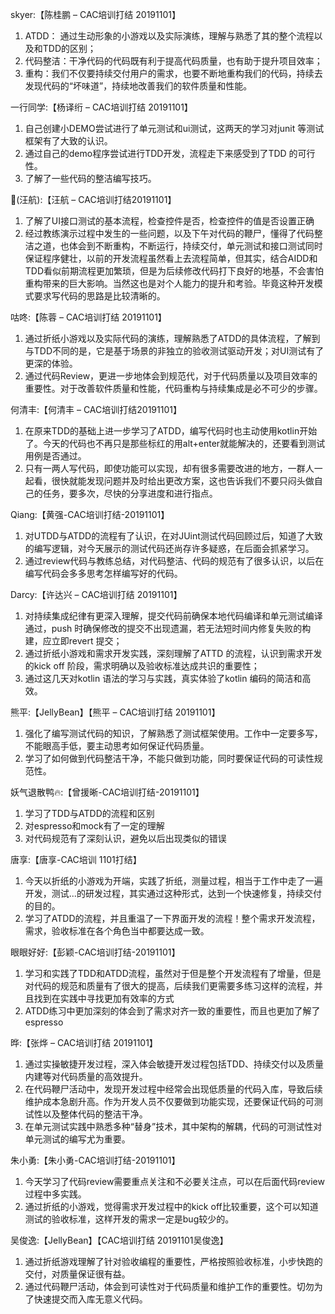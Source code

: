 skyer:【陈桂鹏 – CAC培训打结 20191101】
1. ATDD： 通过生动形象的小游戏以及实际演练，理解与熟悉了其的整个流程以及和TDD的区别；
2. 代码整洁： ​干净代码的代码既有利于提高代码质量，也有助于提升项目效率；
3. 重构： ​我们不仅要持续交付用户的需求，也要不断地重构我们的代码，持续去发现代码的“坏味道”，持续地改善我们的软件质量和性能。

一行同学:【杨译绗 – CAC培训打结 20191101】
1. 自己创建小DEMO尝试进行了单元测试和ui测试，这两天的学习对junit 等测试框架有了大致的认识。
2. 通过自己的demo程序尝试进行TDD开发，流程走下来感受到了TDD 的可行性。
3. 了解了一些代码的整洁编写技巧。

💌(汪航):【汪航 – CAC培训打结20191101】
1. 了解了UI接口测试的基本流程，检查控件是否，检查控件的值是否设置正确 
2. 经过教练演示过程中发生的一些问题，以及下午对代码的鞭尸，懂得了代码整洁之道，也体会到不断重构，不断运行，持续交付，单元测试和接口测试同时保证程序健壮，以前的开发流程虽然看上去流程简单，但其实，结合AIDD和TDD看似前期流程更加繁琐，但是为后续修改代码打下良好的地基，不会害怕重构带来的巨大影响。当然这也是对个人能力的提升和考验。毕竟这种开发模式要求写代码的思路是比较清晰的。

咕咚:【陈蓉 – CAC培训打结 20191101】
1. 通过折纸小游戏以及实际代码的演练，理解熟悉了ATDD的具体流程，了解到与TDD不同的是，它是基于场景的非独立的验收测试驱动开发；对UI测试有了更深的体验。
2. 通过代码Review，更进一步地体会到规范代，对于代码质量以及项目效率的重要性。对于改善软件质量和性能，代码重构与持续集成是必不可少的步骤。

何清丰:【何清丰 – CAC培训打结20191101】
1. 在原来TDD的基础上进一步学习了ATDD，编写代码时也主动使用kotlin开始了。今天的代码也不再只是那些标红的用alt+enter就能解决的，还要看到测试用例是否通过。
2. 只有一两人写代码，即使功能可以实现，却有很多需要改进的地方，一群人一起看，很快就能发现问题并及时给出更改方案，这也告诉我们不要只闷头做自己的任务，要多次，尽快的分享进度和进行指点。

Qiang:【黄强-CAC培训打结-20191101】
1. 对UTDD与ATDD的流程有了认识，在对JUint测试代码回顾过后，知道了大致的编写逻辑，对今天展示的测试代码还尚存许多疑惑，在后面会抓紧学习。
2. 通过review代码与教练总结，对代码整洁、代码的规范有了很多认识，以后在编写代码会多多思考怎样编写好的代码。

Darcy:【许达兴 – CAC培训打结 20191101】
1. 对持续集成纪律有更深入理解，提交代码前确保本地代码编译和单元测试编译通过，push 时确保修改的提交不出现遗漏，若无法短时间内修复失败的构建，应立即revert 提交；
2. 通过折纸小游戏和需求开发实践，深刻理解了ATTD 的流程，认识到需求开发的kick off 阶段，需求明确以及验收标准达成共识的重要性；
3. 通过这几天对kotlin 语法的学习与实践，真实体验了kotlin 编码的简洁和高效。

熊平:​【JellyBean】【熊平 – CAC培训打结 20191101】
1. 强化了编写测试代码的知识，了解熟悉了测试框架使用。工作中一定要多写，不能眼高手低，要主动思考如何保证代码质量。
2. 学习了如何做到代码整洁干净，不能只做到功能，同时要保证代码的可读性规范性。

妖气退散鸭🔥:【曾援晰-CAC培训打结-20191101】
1. 学习了TDD与ATDD的流程和区别
2. 对espresso和mock有了一定的理解
3. 对代码规范有了深刻认识，避免以后出现类似的错误

唐享:【唐享-CAC培训 1101打结】
1. 今天以折纸的小游戏为开端，实践了折纸，测量过程，相当于工作中走了一遍开发，测试...的研发过程，其实通过这种形式，达到一个快速修复，持续交付的目的。
2. 学习了ATDD的流程，并且重温了一下界面开发的流程！整个需求开发流程，需求，验收标准在各个角色当中都要达成一致。

眼眼好好:【彭颖-CAC培训打结-20191101】
1. 学习和实践了TDD和ATDD流程，虽然对于但是整个开发流程有了增量，但是对代码的规范和质量有了很大的提高，后续我们更需要多练习这样的流程，并且找到在实践中寻找更加有效率的方式
2. ATDD练习中更加深刻的体会到了需求对齐一致的重要性，而且也更加了解了espresso

晔:【张烨 – CAC培训打结 20191101】
1. 通过实操敏捷开发过程，深入体会敏捷开发过程包括TDD、持续交付以及质量内建等对代码质量的高效提升。
2. 在代码鞭尸活动中，发现开发过程中经常会出现低质量的代码入库，导致后续维护成本急剧升高。作为开发人员不仅要做到功能实现，还要保证代码的可测试性以及整体代码的整洁干净。
3. 在单元测试实践中熟悉多种“替身”技术，其中架构的解耦，代码的可测试性对单元测试的编写尤为重要。

朱小勇:【朱小勇-CAC培训打结-20191101】
1. 今天学习了代码review需要重点关注和不必要关注点，可以在后面代码review过程中多实践。
2. 通过折纸的小游戏，觉得需求开发过程中的kick off比较重要，这个可以知道测试的验收标准，这样开发的需求一定是bug较少的。

吴俊逸:【JellyBean】【CAC培训打结 20191101吴俊逸】
1. 通过折纸游戏理解了针对验收编程的重要性，严格按照验收标准，小步快跑的交付，对质量保证很有益。
2. 通过代码鞭尸活动，体会到可读性对于代码质量和维护工作的重要性。切勿为了快速提交而入库无意义代码。

